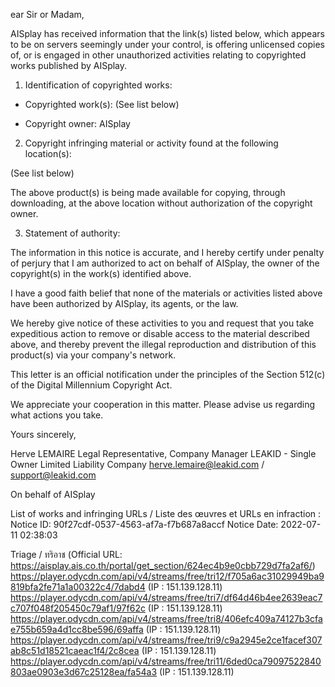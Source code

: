 ear Sir or Madam,

AISplay has received information that the link(s) listed below, which appears to be on servers seemingly under your control, is offering unlicensed copies of, or is engaged in other unauthorized activities relating to copyrighted works published by AISplay.

1. Identification of copyrighted works:

- Copyrighted work(s): (See list below)

- Copyright owner: AISplay

2. Copyright infringing material or activity found at the following location(s):

(See list below)

The above product(s) is being made available for copying, through downloading, at the above location without authorization of the copyright owner.

3. Statement of authority:

The information in this notice is accurate, and I hereby certify under penalty of perjury that I am authorized to act on behalf of AISplay, the owner of the copyright(s) in the work(s) identified above.

I have a good faith belief that none of the materials or activities listed above have been authorized by AISplay, its agents, or the law.

We hereby give notice of these activities to you and request that you take expeditious action to remove or disable access to the material described above, and thereby prevent the illegal reproduction and distribution of this product(s) via your company's network.

This letter is an official notification under the principles of the Section 512(c) of the Digital Millennium Copyright Act.

We appreciate your cooperation in this matter. Please advise us regarding what actions you take.

Yours sincerely,

Herve LEMAIRE
Legal Representative, Company Manager
LEAKID - Single Owner Limited Liability Company
herve.lemaire@leakid.com / support@leakid.com
<redacted>

On behalf of AISplay

List of works and infringing URLs / Liste des œuvres et URLs en infraction :
Notice ID: 90f27cdf-0537-4563-af7a-f7b687a8accf
Notice Date: 2022-07-11 02:38:03

Triage / ทริอาช (Official URL: https://aisplay.ais.co.th/portal/get_section/624ec4b9e0cbb729d7fa2af6/)
https://player.odycdn.com/api/v4/streams/free/tri12/f705a6ac31029949ba9819bfa2fe71a1a00322c4/7dabd4 (IP : 151.139.128.11)
https://player.odycdn.com/api/v4/streams/free/tri7/df64d46b4ee2639eac7c707f048f205450c79af1/97f62c (IP : 151.139.128.11)
https://player.odycdn.com/api/v4/streams/free/tri8/406efc409a74127b3cfae755b659a4d1cc8be596/69affa (IP : 151.139.128.11)
https://player.odycdn.com/api/v4/streams/free/tri9/c9a2945e2ce1facef307ab8c51d18521caeac1f4/2c8cea (IP : 151.139.128.11)
https://player.odycdn.com/api/v4/streams/free/tri11/6ded0ca79097522840803ae0903e3d67c25128ea/fa54a3 (IP : 151.139.128.11)
